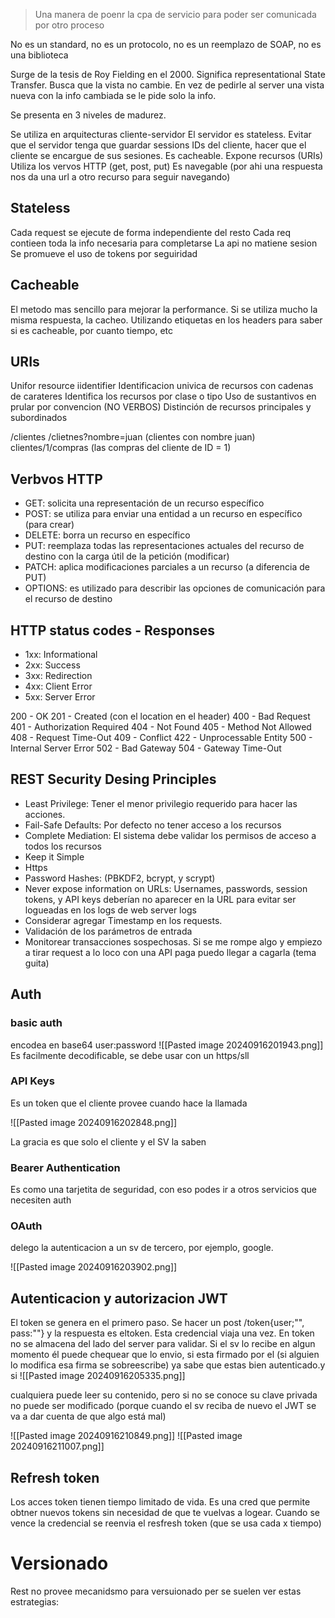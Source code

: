> Una manera de poenr la cpa de servicio para poder ser comunicada por otro proceso 

No es un standard, no es un protocolo, no es un reemplazo de SOAP, no es una biblioteca

Surge de la tesis de Roy Fielding en el 2000. Significa representational State Transfer. Busca que la vista no cambie. En vez de pedirle al server una vista nueva con la info cambiada se le pide solo la info.

Se presenta en 3 niveles de madurez. 

Se utiliza en arquitecturas cliente-servidor 
El servidor es stateless. Evitar que el servidor tenga que guardar sessions IDs del cliente, hacer que el cliente se encargue de sus sesiones. 
Es cacheable.
Expone recursos (URIs)
Utiliza los vervos HTTP (get, post, put)
Es navegable (por ahi una respuesta nos da una url a otro recurso para seguir navegando)

## Stateless
Cada request se ejecute de forma independiente del resto 
Cada req contieen toda la info necesaria para completarse
La api no matiene sesion
Se promueve el uso de tokens por seguiridad


## Cacheable 
El metodo mas sencillo para mejorar la performance. Si se utiliza mucho la misma respuesta, la cacheo. Utilizando etiquetas en los headers para saber si es cacheable, por cuanto tiempo, etc


## URIs 
Unifor resource iidentifier
Identificacion univica de recursos con cadenas de carateres 
Identifica los recursos por clase o tipo
Uso de sustantivos en prular por convencion (NO VERBOS)
Distinción de recursos principales y subordinados


/clientes 
/clietnes?nombre=juan (clientes con nombre juan)
clientes/1/compras (las compras del cliente de ID = 1)


## Verbvos HTTP 
- GET: solicita una representación de un recurso específico
- POST: se utiliza para enviar una entidad a un recurso en específico (para crear)
- DELETE: borra un recurso en específico
- PUT: reemplaza todas las representaciones actuales del recurso de destino con la carga útil
de la petición (modificar)
- PATCH: aplica modificaciones parciales a un recurso (a diferencia de PUT)
- OPTIONS: es utilizado para describir las opciones de comunicación para el recurso de
destino

## HTTP status codes - Responses
- 1xx: Informational
 - 2xx: Success
- 3xx: Redirection
 - 4xx: Client Error
- 5xx: Server Error

200 - OK
201 - Created (con el location en el header)
400 - Bad Request
401 - Authorization Required
404 - Not Found
405 - Method Not Allowed
408 - Request Time-Out
409 - Conflict
422 - Unprocessable Entity
500 - Internal Server Error
502 - Bad Gateway
504 - Gateway Time-Out

## REST Security Desing Principles 
- Least Privilege: Tener el menor privilegio requerido para hacer las acciones.
- Fail-Safe Defaults: Por defecto no tener acceso a los recursos
- Complete Mediation: El sistema debe validar los permisos de acceso a todos los recursos
- Keep it Simple
- Https
- Password Hashes: (PBKDF2, bcrypt, y scrypt)
- Never expose information on URLs: Usernames, passwords, session tokens, y API keys deberían no aparecer en la URL para evitar ser logueadas en los logs de web server logs
- Considerar agregar Timestamp en los requests.
- Validación de los parámetros de entrada
- Monitorear transacciones sospechosas. Si se me rompe algo y empiezo a tirar request a lo loco con una API paga puedo llegar a cagarla (tema guita)
## Auth 
### basic auth

encodea en base64 user:password
![[Pasted image 20240916201943.png]]
Es facilmente decodificable, se debe usar con un https/sll
### API Keys
Es un token que el cliente provee cuando hace la llamada

![[Pasted image 20240916202848.png]]

La gracia es que solo el cliente y el SV la saben 
### Bearer Authentication 
Es como una tarjetita de seguridad, con eso podes ir a otros servicios que necesiten auth
### OAuth
delego la autenticacion a un sv de tercero, por ejemplo, google.

![[Pasted image 20240916203902.png]]

## Autenticacion y autorizacion JWT
El token se genera en el primero paso. Se hacer un post /token{user;"", pass:""}
y la respuesta es eltoken. Esta credencial viaja una vez. En token no se almacena del lado del server para validar. Si el sv lo recibe en algun momento él puede chequear que lo envio, si esta firmado por el (si alguien lo modifica esa firma se sobreescribe) ya sabe que estas bien autenticado.y si ![[Pasted image 20240916205335.png]]

cualquiera puede leer su contenido, pero si no se conoce su clave privada no puede ser modificado (porque cuando el sv reciba de nuevo el JWT se va a dar cuenta de que algo está mal)

![[Pasted image 20240916210849.png]]
![[Pasted image 20240916211007.png]]


## Refresh token 
Los acces token tienen tiempo limitado de vida. Es una cred que permite obtner nuevos tokens sin necesidad de que te vuelvas a logear. Cuando se vence la credencial se reenvia el resfresh token (que se usa cada x tiempo)


# Versionado 
Rest no provee mecanidsmo para versuionado per se suelen ver estas estrategias: 
